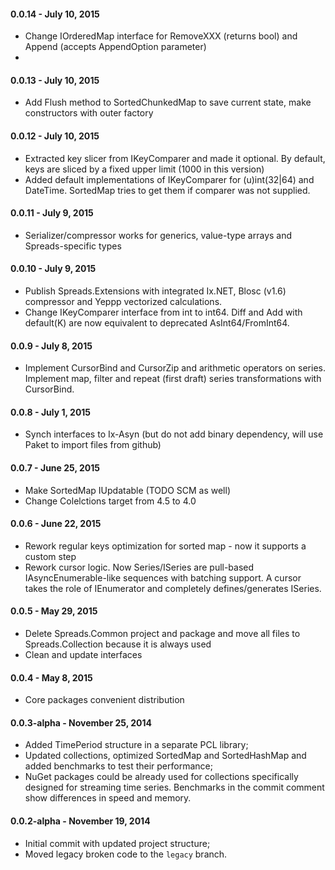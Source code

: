 #### 0.0.14 - July 10, 2015
* Change IOrderedMap interface for RemoveXXX (returns bool) and Append (accepts AppendOption parameter)
* 

#### 0.0.13 - July 10, 2015
* Add Flush method to SortedChunkedMap to save current state, make constructors with outer factory 

#### 0.0.12 - July 10, 2015
* Extracted key slicer from IKeyComparer and made it optional. By default, keys are sliced by a fixed upper limit (1000 in this version)
* Added default implementations of IKeyComparer for (u)int(32|64) and DateTime. SortedMap tries to get them if comparer was not supplied.

#### 0.0.11 - July 9, 2015
* Serializer/compressor works for generics, value-type arrays and Spreads-specific types

#### 0.0.10 - July 9, 2015
* Publish Spreads.Extensions with integrated Ix.NET, Blosc (v1.6) compressor and Yeppp vectorized calculations.
* Change IKeyComparer interface from int to int64. Diff and Add with default(K) are now equivalent to deprecated AsInt64/FromInt64.

#### 0.0.9 - July 8, 2015
* Implement CursorBind and CursorZip and arithmetic operators on series. Implement map, filter and repeat (first draft)
 series transformations with CursorBind.

#### 0.0.8 - July 1, 2015
* Synch interfaces to Ix-Asyn (but do not add binary dependency, will use Paket to import files from github)

#### 0.0.7 - June 25, 2015
* Make SortedMap IUpdatable (TODO SCM as well)
* Change Colelctions target from 4.5 to 4.0

#### 0.0.6 - June 22, 2015
* Rework regular keys optimization for sorted map - now it supports a custom step
* Rework cursor logic. Now Series/ISeries are pull-based IAsyncEnumerable-like sequences
with batching support. A cursor takes the role of IEnumerator and completely defines/generates ISeries.

#### 0.0.5 - May 29, 2015
* Delete Spreads.Common project and package and move all files to Spreads.Collection because it is always used
* Clean and update interfaces

#### 0.0.4 - May 8, 2015
* Core packages convenient distribution

#### 0.0.3-alpha - November 25, 2014
* Added TimePeriod structure in a separate PCL library;
* Updated collections, optimized SortedMap and SortedHashMap and added benchmarks to test their performance;
* NuGet packages could be already used for collections specifically designed for streaming time series. Benchmarks in the commit comment show differences in speed and memory.


#### 0.0.2-alpha - November 19, 2014
* Initial commit with updated project structure;
* Moved legacy broken code to the `legacy` branch.

